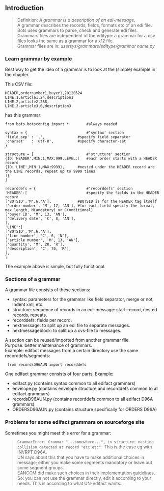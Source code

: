 ## Introduction

> 	Definition: _A grammar is a description of an edi-message_.  
 	A grammar describes the records, fields, formats etc of an edi file.  
 	Bots uses grammars to parse, check and generate edi files.  
 	Grammars files are independent of the editype: a grammar for a csv
	files looks the same as a grammar for a x12 file.  
 	Grammar files are in: *usersys/grammars/editype/grammar name.py*


### Learn grammar by example

Best way to get the idea of a grammar is to look at the (simple) example
in the chapter.

This CSV file:

    HEADER,ordernumber1,buyer1,20120524
    LINE,1,article1,24,description1
    LINE,2,article2,288,
    LINE,3.article3,6,description3

has this grammar:


    from bots.botsconfig import *        #always needed

    syntax = {                           #'syntax' section
    'field_sep' : ',',               #specify field separator
    'charset'   : 'utf-8',           #specify character-set
    }

    structure = [                        #'structure' section
    {ID:'HEADER',MIN:1,MAX:999,LEVEL:[   #each order starts with a HEADER record
    {ID:'LINE',MIN:1,MAX:9999},      #nested under the HEADER record are the LINE records, repeat up to 9999 times
    ]}
    ]

    recorddefs = {                       #'recorddefs' section
    'HEADER':[                           #specify the fields in the HEADER record
    ['BOTSID','M',6,'A'],            #BOTSID is for the HEADER tag itself
    ['order number', 'M', 17, 'AN'], #for each field specify the format, max length, M(andatory) or C(onditional)
    ['buyer ID', 'M', 13, 'AN'],
    ['delivery date', 'C', 8, 'AN'],
    ],
    'LINE':[
    ['BOTSID','M',6,'A'],
    ['line number', 'C', 6, 'N'],
    ['article number', 'M', 13, 'AN'],
    ['quantity', 'M', 20, 'R'],
    ['description', 'C', 70, 'R'],
    ],
    }


The example above is simple, but fully functional.


### Sections of a grammar

A grammar file consists of these sections:

-   syntax: parameters for the grammar like field separator, merge or
    not, indent xml, etc.
-   structure: sequence of records in an edi-message: start-record,
    nested records, repeats.
-   recorddefs: fields per record.
-   nextmessage: to split up an edi file to separate messages.
-   nextmessageblock: to split up a cvs-file to messages.

A section can be reused/imported from another grammar file.  
Purpose: better maintenance of grammars.  
Example: edifact messages from a certain directory use the same
recorddefs/segments:

     from recordsD96AUN import recorddefs

One edifact grammar consists of four parts. Example:

-   edifact.py (contains syntax common to all edifact grammars)
-   envelope.py (contains envelope structure and recorddefs common to
    all edifact grammars)
-   recordsD96AUN.py (contains recorddefs common to all edifact D96A
    grammars)
-   ORDERSD96AUN.py (contains structure specifically for ORDERS D96A)


### Problems for some edifact grammars on sourceforge site

Sometimes you might meet this error for a grammar:

> `GrammarError: Grammar "...somewhere...", in structure: nesting collision detected at record "etc etc".`
> This is the case eg with INVRPT D96A.  
> UN says about this that you have to make additional choices in
> message; either you make some segments mandatory or leave out some
> segment groups.  
> EANCOM did make such choices in their implementation guidelines.  
> So: you can not use the grammar directly, edit it according to your
> needs. This is according to what UN-edifact wants...
